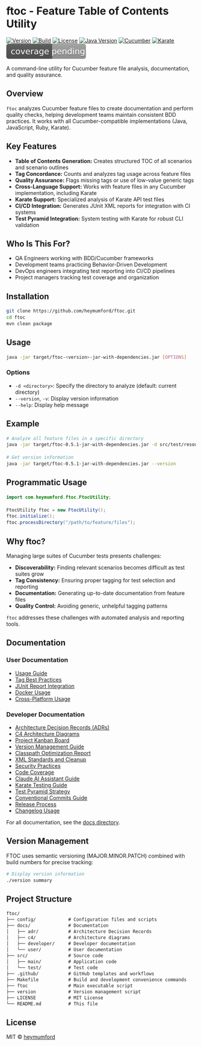 # ftoc - Feature Table of Contents Utility

[![Version](https://img.shields.io/badge/version-0.5.1-brightgreen.svg)](https://github.com/heymumford/ftoc/releases/tag/v0.5.1)
[![Build](https://img.shields.io/badge/build-12-blue.svg)](https://github.com/heymumford/ftoc/actions)
[![License](https://img.shields.io/badge/license-MIT-purple.svg)](LICENSE)
[![Java Version](https://img.shields.io/badge/java-11+-orange.svg)](https://openjdk.java.net/)
[![Cucumber](https://img.shields.io/badge/cucumber-compatible-green.svg)](https://cucumber.io/)
[![Karate](https://img.shields.io/badge/karate-integrated-yellow.svg)](https://github.com/karatelabs/karate)
[![Coverage](.github/badges/coverage.svg)](.github/badges/jacoco.csv)

A command-line utility for Cucumber feature file analysis, documentation, and quality assurance.

## Overview

`ftoc` analyzes Cucumber feature files to create documentation and perform quality checks, helping development teams maintain consistent BDD practices. It works with all Cucumber-compatible implementations (Java, JavaScript, Ruby, Karate).

## Key Features

- **Table of Contents Generation:** Creates structured TOC of all scenarios and scenario outlines
- **Tag Concordance:** Counts and analyzes tag usage across feature files
- **Quality Assurance:** Flags missing tags or use of low-value generic tags
- **Cross-Language Support:** Works with feature files in any Cucumber implementation, including Karate
- **Karate Support:** Specialized analysis of Karate API test files
- **CI/CD Integration:** Generates JUnit XML reports for integration with CI systems
- **Test Pyramid Integration:** System testing with Karate for robust CLI validation

## Who Is This For?

- QA Engineers working with BDD/Cucumber frameworks
- Development teams practicing Behavior-Driven Development
- DevOps engineers integrating test reporting into CI/CD pipelines
- Project managers tracking test coverage and organization

## Installation

```bash
git clone https://github.com/heymumford/ftoc.git
cd ftoc
mvn clean package
```

## Usage

```bash
java -jar target/ftoc-<version>-jar-with-dependencies.jar [OPTIONS]
```

### Options

- `-d <directory>`: Specify the directory to analyze (default: current directory)
- `--version`, `-v`: Display version information
- `--help`: Display help message

## Example

```bash
# Analyze all feature files in a specific directory
java -jar target/ftoc-0.5.1-jar-with-dependencies.jar -d src/test/resources/features

# Get version information
java -jar target/ftoc-0.5.1-jar-with-dependencies.jar --version
```

## Programmatic Usage

```java
import com.heymumford.ftoc.FtocUtility;

FtocUtility ftoc = new FtocUtility();
ftoc.initialize();
ftoc.processDirectory("/path/to/feature/files");
```

## Why ftoc?

Managing large suites of Cucumber tests presents challenges:

- **Discoverability:** Finding relevant scenarios becomes difficult as test suites grow
- **Tag Consistency:** Ensuring proper tagging for test selection and reporting
- **Documentation:** Generating up-to-date documentation from feature files
- **Quality Control:** Avoiding generic, unhelpful tagging patterns

`ftoc` addresses these challenges with automated analysis and reporting tools.

## Documentation

### User Documentation

- [Usage Guide](docs/user/usage.md)
- [Tag Best Practices](docs/user/tag-best-practices.md)
- [JUnit Report Integration](docs/user/junit-report-integration.md)
- [Docker Usage](docs/user/docker-usage.md)
- [Cross-Platform Usage](docs/user/cross-platform.md)

### Developer Documentation

- [Architecture Decision Records (ADRs)](docs/adr/README.md)
- [C4 Architecture Diagrams](docs/c4/README.md)
- [Project Kanban Board](docs/developer/KANBAN.md)
- [Version Management Guide](docs/developer/VERSION_MANAGEMENT.md)
- [Classpath Optimization Report](docs/developer/CLASSPATH_OPTIMIZATION.md)
- [XML Standards and Cleanup](docs/developer/XML_STANDARDS.md)
- [Security Practices](docs/developer/SECURITY.md)
- [Code Coverage](docs/developer/CODE_COVERAGE.md)
- [Claude AI Assistant Guide](docs/developer/CLAUDE.md)
- [Karate Testing Guide](docs/developer/KARATE_TESTING.md)
- [Test Pyramid Strategy](docs/developer/TEST_PYRAMID.md)
- [Conventional Commits Guide](docs/developer/CONVENTIONAL_COMMITS.md)
- [Release Process](docs/developer/RELEASE_PROCESS.md)
- [Changelog Usage](docs/developer/CHANGELOG_USAGE.md)

For all documentation, see the [docs directory](docs/README.md).

## Version Management

FTOC uses semantic versioning (MAJOR.MINOR.PATCH) combined with build numbers for precise tracking:

```bash
# Display version information
./version summary
```

## Project Structure

```
ftoc/
├── config/            # Configuration files and scripts
├── docs/              # Documentation
│   ├── adr/           # Architecture Decision Records
│   ├── c4/            # Architecture diagrams
│   ├── developer/     # Developer documentation
│   └── user/          # User documentation
├── src/               # Source code
│   ├── main/          # Application code
│   └── test/          # Test code
├── .github/           # GitHub templates and workflows
├── Makefile           # Build and development convenience commands
├── ftoc               # Main executable script
├── version            # Version management script
├── LICENSE            # MIT License
└── README.md          # This file
```

## License

MIT © [heymumford](https://github.com/heymumford)